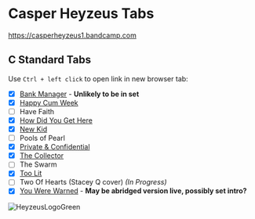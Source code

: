 
# Casper Heyzeus Tabs

<https://casperheyzeus1.bandcamp.com>

## C Standard Tabs

Use `Ctrl + left click` to open link in new browser tab:

- [x] [Bank Manager](/C-Standard-Tabs/Bank-Manager-Tab.md) - __Unlikely to be in set__
- [x] [Happy Cum Week](/C-Standard-Tabs/Happy-Cum-Week-Tab.md)
- [ ] Have Faith
- [x] [How Did You Get Here](/C-Standard-Tabs/How-Did-You-Get-Here-Tab.md)
- [x] [New Kid](/C-Standard-Tabs/New-Kid-Tab.md)
- [ ] Pools of Pearl
- [x] [Private & Confidential](/C-Standard-Tabs/Private-&-Confidential-Tab.md)
- [x] [The Collector](/C-Standard-Tabs/The-Collector-Tab.md)
- [ ] The Swarm
- [x] [Too Lit](/C-Standard-Tabs/Too-Lit-Tab.md)
- [ ] Two Of Hearts (Stacey Q cover) _(In Progress)_
- [x] [You Were Warned](/C-Standard-Tabs/You-Were-Warned-Tab.md) - __May be abridged version live, possibly set intro?__

![HeyzeusLogoGreen](https://user-images.githubusercontent.com/91059083/150850411-97e8c540-13ba-4486-9adc-54a8bc9c8538.png)
